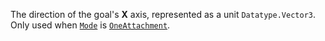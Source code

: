 The direction of the goal's **X** axis, represented as a unit
`Datatype.Vector3`. Only used when [`Mode`](https://create.roblox.com/docs/reference/engine/classes/AlignOrientation#Mode) is
[`OneAttachment`](https://create.roblox.com/docs/reference/engine/enums/OrientationAlignmentMode).
